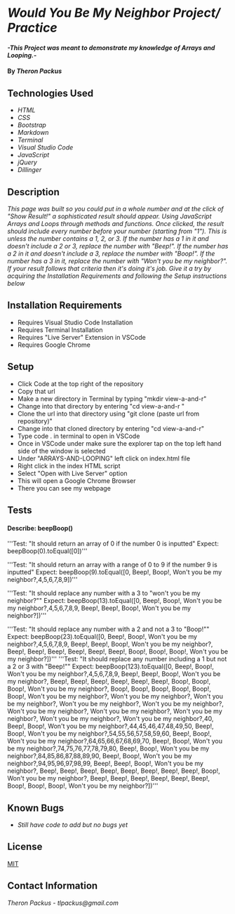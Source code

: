 # _Would You Be My Neighbor Project/ Practice_

#### _-This Project was meant to demonstrate my knowledge of Arrays and Looping.-_

#### By _**Theron Packus**_

## Technologies Used

* _HTML_
* _CSS_
* _Bootstrap_
* _Markdown_
* _Terminal_
* _Visual Studio Code_
* _JavaScript_
* _jQuery_
* _Dillinger_

## Description

_This page was built so you could put in a whole number and at the click of "Show Result!" a sophisticated result should appear. Using JavaScript Arrays and Loops through methods and functions. Once clicked, the result should include every number before your number (starting from "1"). This is unless the number contains a 1, 2, or 3. If the number has a 1 in it and doesn't include a 2 or 3, replace the number with "Beep!". If the number has a 2 in it and doesn't include a 3, replace the number with "Boop!". If the number has a 3 in it, replace the number with "Won't you be my neighbor?". If your result follows that criteria then it's doing it's job. Give it a try by acquiring the Installation Requirements and following the Setup instructions below_

## Installation Requirements
- Requires Visual Studio Code Installation
- Requires Terminal Installation
- Requires "Live Server" Extension in VSCode
- Requires Google Chrome

## Setup
- Click Code at the top right of the repository
- Copy that url
- Make a new directory in Terminal by typing "mkdir view-a-and-r"
- Change into that directory by entering "cd view-a-and-r "
- Clone the url into that directory using "git clone (paste url from repository)"
- Change into that cloned directory by entering "cd view-a-and-r"
- Type code . in terminal to open in VSCode
- Once in VSCode under make sure the explorer tap on the top left hand side of the window is selected
- Under "ARRAYS-AND-LOOPING" left click on index.html file
- Right click in the index HTML script
- Select "Open with Live Server" option
- This will open a Google Chrome Browser
- There you can see my webpage

## Tests
#### Describe: beepBoop()

'''Test: "It should return an array of 0 if the number 0 is inputted"
Expect: beepBoop(0).toEqual([0])'''

'''Test: "It should return an array with a range of 0 to 9 if the number 9 is inputted"
Expect: beepBoop(9).toEqual([0, Beep!, Boop!, Won't you be my neighbor?,4,5,6,7,8,9])'''

'''Test: "It should replace any number with a 3 to "won't you be my neighbor?""
Expect: beepBoop(13).toEqual([0, Beep!, Boop!, Won't you be my neighbor?,4,5,6,7,8,9, Beep!, Beep!, Boop!, Won't you be my neighbor?])'''

'''Test: "It should replace any number with a 2 and not a 3 to "Boop!""
Expect: beepBoop(23).toEqual([0, Beep!, Boop!, Won't you be my neighbor?,4,5,6,7,8,9, Beep!, Beep!, Boop!, Won't you be my neighbor?, Beep!, Beep!, Beep!, Beep!, Beep!, Beep!, Boop!, Boop!, Boop!, Won't you be my neighbor?])'''
'''Test: "It should replace any number including a 1 but not a 2 or 3 with "Beep!""
Expect: beepBoop(123).toEqual([0, Beep!, Boop!, Won't you be my neighbor?,4,5,6,7,8,9, Beep!, Beep!, Boop!, Won't you be my neighbor?, Beep!, Beep!, Beep!, Beep!, Beep!, Beep!, Boop!, Boop!, Boop!, Won't you be my neighbor?, Boop!, Boop!, Boop!, Boop!, Boop!, Boop!, Won't you be my neighbor?, Won't you be my neighbor?, Won't you be my neighbor?, Won't you be my neighbor?, Won't you be my neighbor?, Won't you be my neighbor?, Won't you be my neighbor?, Won't you be my neighbor?, Won't you be my neighbor?, Won't you be my neighbor?,40, Beep!, Boop!, Won't you be my neighbor?,44,45,46,47,48,49,50, Beep!, Boop!, Won't you be my neighbor?,54,55,56,57,58,59,60, Beep!, Boop!, Won't you be my neighbor?,64,65,66,67,68,69,70, Beep!, Boop!, Won't you be my neighbor?,74,75,76,77,78,79,80, Beep!, Boop!, Won't you be my neighbor?,84,85,86,87,88,89,90, Beep!, Boop!, Won't you be my neighbor?,94,95,96,97,98,99, Beep!, Beep!, Boop!, Won't you be my neighbor?, Beep!, Beep!, Beep!, Beep!, Beep!, Beep!, Beep!, Beep!, Boop!, Won't you be my neighbor?, Beep!, Beep!, Beep!, Beep!, Beep!, Beep!, Boop!, Boop!, Boop!, Won't you be my neighbor?])'''

## Known Bugs

* _Still have code to add but no bugs yet_

## License

[MIT](LICENSE.txt)

## Contact Information

_Theron Packus - tlpackus@gmail.com_